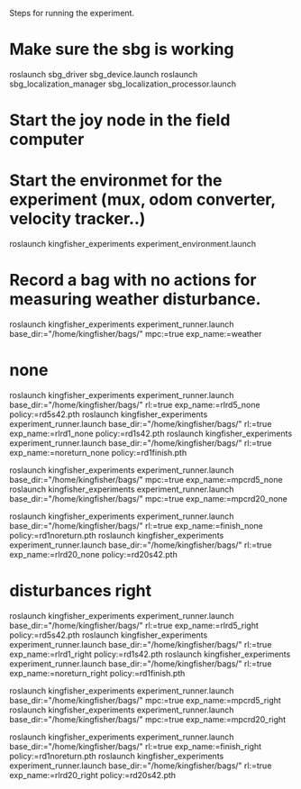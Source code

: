 Steps for running the experiment. 

# Make sure the sbg is working
roslaunch sbg_driver sbg_device.launch
roslaunch sbg_localization_manager sbg_localization_processor.launch

# Start the joy node in the field computer

# Start the environmet for the experiment (mux, odom converter, velocity tracker..)
roslaunch kingfisher_experiments experiment_environment.launch

# Record a bag with no actions for measuring weather disturbance.
roslaunch kingfisher_experiments experiment_runner.launch base_dir:="/home/kingfisher/bags/" mpc:=true exp_name:=weather

# none
roslaunch kingfisher_experiments experiment_runner.launch base_dir:="/home/kingfisher/bags/" rl:=true exp_name:=rlrd5_none policy:=rd5s42.pth
roslaunch kingfisher_experiments experiment_runner.launch base_dir:="/home/kingfisher/bags/" rl:=true exp_name:=rlrd1_none policy:=rd1s42.pth
roslaunch kingfisher_experiments experiment_runner.launch base_dir:="/home/kingfisher/bags/" rl:=true exp_name:=noreturn_none policy:=rd1finish.pth

roslaunch kingfisher_experiments experiment_runner.launch base_dir:="/home/kingfisher/bags/" mpc:=true exp_name:=mpcrd5_none
roslaunch kingfisher_experiments experiment_runner.launch base_dir:="/home/kingfisher/bags/" mpc:=true exp_name:=mpcrd20_none

roslaunch kingfisher_experiments experiment_runner.launch base_dir:="/home/kingfisher/bags/" rl:=true exp_name:=finish_none policy:=rd1noreturn.pth
roslaunch kingfisher_experiments experiment_runner.launch base_dir:="/home/kingfisher/bags/" rl:=true exp_name:=rlrd20_none policy:=rd20s42.pth


# disturbances right
roslaunch kingfisher_experiments experiment_runner.launch base_dir:="/home/kingfisher/bags/" rl:=true exp_name:=rlrd5_right policy:=rd5s42.pth
roslaunch kingfisher_experiments experiment_runner.launch base_dir:="/home/kingfisher/bags/" rl:=true exp_name:=rlrd1_right policy:=rd1s42.pth
roslaunch kingfisher_experiments experiment_runner.launch base_dir:="/home/kingfisher/bags/" rl:=true exp_name:=noreturn_right policy:=rd1finish.pth


roslaunch kingfisher_experiments experiment_runner.launch base_dir:="/home/kingfisher/bags/" mpc:=true exp_name:=mpcrd5_right
roslaunch kingfisher_experiments experiment_runner.launch base_dir:="/home/kingfisher/bags/" mpc:=true exp_name:=mpcrd20_right

roslaunch kingfisher_experiments experiment_runner.launch base_dir:="/home/kingfisher/bags/" rl:=true exp_name:=finish_right policy:=rd1noreturn.pth
roslaunch kingfisher_experiments experiment_runner.launch base_dir:="/home/kingfisher/bags/" rl:=true exp_name:=rlrd20_right policy:=rd20s42.pth